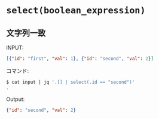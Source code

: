 # `select(boolean_expression)`

## 文字列一致

INPUT:

~~~json
[{"id": "first", "val": 1}, {"id": "second", "val": 2}]
~~~

コマンド:

~~~bash
$ cat input | jq '.[] | select(.id == "second")'
.
~~~

Output:

~~~json
{"id": "second", "val": 2}
~~~